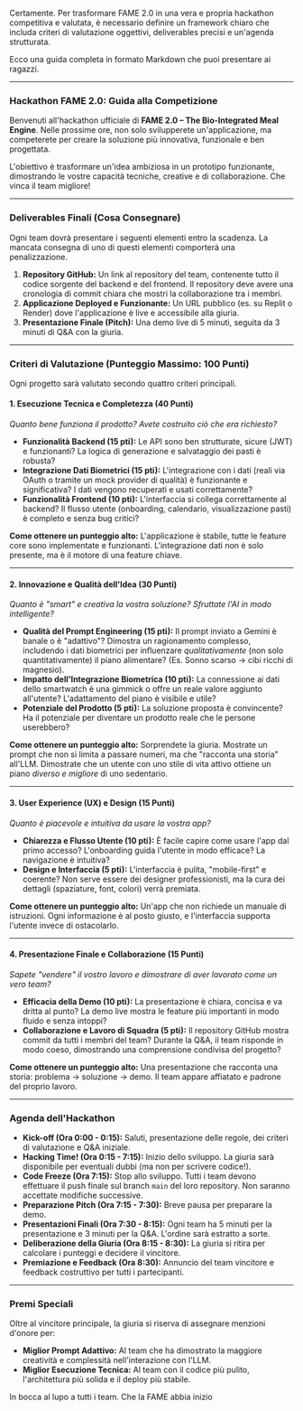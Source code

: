 Certamente. Per trasformare FAME 2.0 in una vera e propria hackathon competitiva e valutata, è necessario definire un framework chiaro che includa criteri di valutazione oggettivi, deliverables precisi e un'agenda strutturata.

Ecco una guida completa in formato Markdown che puoi presentare ai ragazzi.

---

### **Hackathon FAME 2.0: Guida alla Competizione**

Benvenuti all'hackathon ufficiale di **FAME 2.0 – The Bio-Integrated Meal Engine**. Nelle prossime ore, non solo svilupperete un'applicazione, ma competerete per creare la soluzione più innovativa, funzionale e ben progettata.

L'obiettivo è trasformare un'idea ambiziosa in un prototipo funzionante, dimostrando le vostre capacità tecniche, creative e di collaborazione. Che vinca il team migliore!

---

### **Deliverables Finali (Cosa Consegnare)**

Ogni team dovrà presentare i seguenti elementi entro la scadenza. La mancata consegna di uno di questi elementi comporterà una penalizzazione.

1.  **Repository GitHub:** Un link al repository del team, contenente tutto il codice sorgente del backend e del frontend. Il repository deve avere una cronologia di commit chiara che mostri la collaborazione tra i membri.
2.  **Applicazione Deployed e Funzionante:** Un URL pubblico (es. su Replit o Render) dove l'applicazione è live e accessibile alla giuria.
3.  **Presentazione Finale (Pitch):** Una demo live di 5 minuti, seguita da 3 minuti di Q&A con la giuria.

---

### **Criteri di Valutazione (Punteggio Massimo: 100 Punti)**

Ogni progetto sarà valutato secondo quattro criteri principali.

#### **1. Esecuzione Tecnica e Completezza (40 Punti)**
*Quanto bene funziona il prodotto? Avete costruito ciò che era richiesto?*

*   **Funzionalità Backend (15 pti):** Le API sono ben strutturate, sicure (JWT) e funzionanti? La logica di generazione e salvataggio dei pasti è robusta?
*   **Integrazione Dati Biometrici (15 pti):** L'integrazione con i dati (reali via OAuth o tramite un mock provider di qualità) è funzionante e significativa? I dati vengono recuperati e usati correttamente?
*   **Funzionalità Frontend (10 pti):** L'interfaccia si collega correttamente al backend? Il flusso utente (onboarding, calendario, visualizzazione pasti) è completo e senza bug critici?

**Come ottenere un punteggio alto:** L'applicazione è stabile, tutte le feature core sono implementate e funzionanti. L'integrazione dati non è solo presente, ma è il motore di una feature chiave.

---

#### **2. Innovazione e Qualità dell'Idea (30 Punti)**
*Quanto è "smart" e creativa la vostra soluzione? Sfruttate l'AI in modo intelligente?*

*   **Qualità del Prompt Engineering (15 pti):** Il prompt inviato a Gemini è banale o è "adattivo"? Dimostra un ragionamento complesso, includendo i dati biometrici per influenzare *qualitativamente* (non solo quantitativamente) il piano alimentare? (Es. Sonno scarso → cibi ricchi di magnesio).
*   **Impatto dell'Integrazione Biometrica (10 pti):** La connessione ai dati dello smartwatch è una gimmick o offre un reale valore aggiunto all'utente? L'adattamento del piano è visibile e utile?
*   **Potenziale del Prodotto (5 pti):** La soluzione proposta è convincente? Ha il potenziale per diventare un prodotto reale che le persone userebbero?

**Come ottenere un punteggio alto:** Sorprendete la giuria. Mostrate un prompt che non si limita a passare numeri, ma che "racconta una storia" all'LLM. Dimostrate che un utente con uno stile di vita attivo ottiene un piano *diverso e migliore* di uno sedentario.

---

#### **3. User Experience (UX) e Design (15 Punti)**
*Quanto è piacevole e intuitiva da usare la vostra app?*

*   **Chiarezza e Flusso Utente (10 pti):** È facile capire come usare l'app dal primo accesso? L'onboarding guida l'utente in modo efficace? La navigazione è intuitiva?
*   **Design e Interfaccia (5 pti):** L'interfaccia è pulita, "mobile-first" e coerente? Non serve essere dei designer professionisti, ma la cura dei dettagli (spaziature, font, colori) verrà premiata.

**Come ottenere un punteggio alto:** Un'app che non richiede un manuale di istruzioni. Ogni informazione è al posto giusto, e l'interfaccia supporta l'utente invece di ostacolarlo.

---

#### **4. Presentazione Finale e Collaborazione (15 Punti)**
*Sapete "vendere" il vostro lavoro e dimostrare di aver lavorato come un vero team?*

*   **Efficacia della Demo (10 pti):** La presentazione è chiara, concisa e va dritta al punto? La demo live mostra le feature più importanti in modo fluido e senza intoppi?
*   **Collaborazione e Lavoro di Squadra (5 pti):** Il repository GitHub mostra commit da tutti i membri del team? Durante la Q&A, il team risponde in modo coeso, dimostrando una comprensione condivisa del progetto?

**Come ottenere un punteggio alto:** Una presentazione che racconta una storia: problema → soluzione → demo. Il team appare affiatato e padrone del proprio lavoro.

---

### **Agenda dell'Hackathon**

*   **Kick-off (Ora 0:00 - 0:15):** Saluti, presentazione delle regole, dei criteri di valutazione e Q&A iniziale.
*   **Hacking Time! (Ora 0:15 - 7:15):** Inizio dello sviluppo. La giuria sarà disponibile per eventuali dubbi (ma non per scrivere codice!).
*   **Code Freeze (Ora 7:15):** Stop allo sviluppo. Tutti i team devono effettuare il push finale sul branch `main` del loro repository. Non saranno accettate modifiche successive.
*   **Preparazione Pitch (Ora 7:15 - 7:30):** Breve pausa per preparare la demo.
*   **Presentazioni Finali (Ora 7:30 - 8:15):** Ogni team ha 5 minuti per la presentazione e 3 minuti per la Q&A. L'ordine sarà estratto a sorte.
*   **Deliberazione della Giuria (Ora 8:15 - 8:30):** La giuria si ritira per calcolare i punteggi e decidere il vincitore.
*   **Premiazione e Feedback (Ora 8:30):** Annuncio del team vincitore e feedback costruttivo per tutti i partecipanti.

---

### **Premi Speciali**

Oltre al vincitore principale, la giuria si riserva di assegnare menzioni d'onore per:

*   **Miglior Prompt Adattivo:** Al team che ha dimostrato la maggiore creatività e complessità nell'interazione con l'LLM.
*   **Miglior Esecuzione Tecnica:** Al team con il codice più pulito, l'architettura più solida e il deploy più stabile.

In bocca al lupo a tutti i team. Che la FAME abbia inizio
